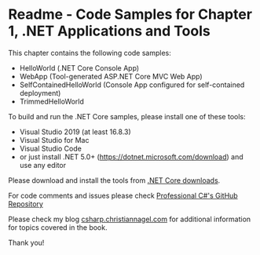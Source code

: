 # Readme - Code Samples for Chapter 1, .NET Applications and Tools

This chapter contains the following code samples:

* HelloWorld (.NET Core Console App)
* WebApp (Tool-generated ASP.NET Core MVC Web App)
* SelfContainedHelloWorld (Console App configured for self-contained deployment)
* TrimmedHelloWorld

To build and run the .NET Core samples, please install one of these tools:

* Visual Studio 2019 (at least 16.8.3)
* Visual Studio for Mac
* Visual Studio Code
* or just install .NET 5.0+ (https://dotnet.microsoft.com/download) and use any editor

Please download and install the tools from [.NET Core downloads](https://www.microsoft.com/net/core).
 
For code comments and issues please check [Professional C#'s GitHub Repository](https://github.com/ProfessionalCSharp/ProfessionalCSharp2021)

Please check my blog [csharp.christiannagel.com](https://csharp.christiannagel.com "csharp.christiannagel.com") for additional information for topics covered in the book.

Thank you!